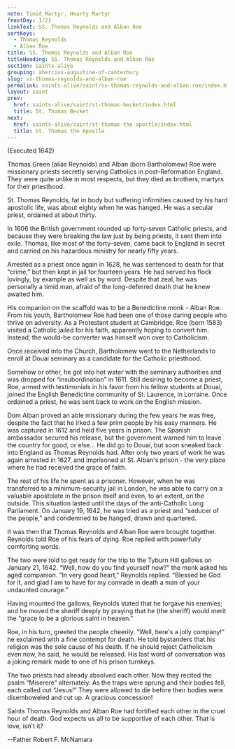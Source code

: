```yaml
---
note: Timid Martyr, Hearty Martyr
feastDay: 1/21
linkText: SS. Thomas Reynolds and Alban Roe
sortKeys:
  - Thomas Reynolds
  - Alban Roe
title: SS. Thomas Reynolds and Alban Roe
titleHeading: SS. Thomas Reynolds and Alban Roe
section: saints-alive
grouping: abercius-augustine-of-canterbury
slug: ss-thomas-reynolds-and-alban-roe
permalink: saints-alive/saint/ss-thomas-reynolds-and-alban-roe/index.html
layout: saint
prev:
  href: saints-alive/saint/st-thomas-becket/index.html
  title: St. Thomas Becket
next:
  href: saints-alive/saint/st-thomas-the-apostle/index.html
  title: St. Thomas the Apostle
---
```

(Executed 1642)

Thomas Green (alias Reynolds) and Alban (born Bartholomew) Roe were missionary priests secretly serving Catholics in post-Reformation England. They were quite unlike in most respects, but they died as brothers, martyrs for their priesthood.

St. Thomas Reynolds, fat in body but suffering infirmities caused by his hard apostolic life, was about eighty when he was hanged. He was a secular priest, ordained at about thirty.

In 1606 the British government rounded up forty-seven Catholic priests, and because they were breaking the law just by being priests, it sent them into exile. Thomas, like most of the forty-seven, came back to England in secret and carried on his hazardous ministry for nearly fifty years.

Arrested as a priest once again in 1628, he was sentenced to death for that “crime,” but then kept in jail for fourteen years. He had served his flock lovingly, by example as well as by word. Despite that zeal, he was personally a timid man, afraid of the long-deferred death that he knew awaited him.

His companion on the scaffold was to be a Benedictine monk - Alban Roe. From his youth, Bartholomew Roe had been one of those daring people who thrive on adversity. As a Protestant student at Cambridge, Roe (born 1583) visited a Catholic jailed for his faith, apparently hoping to convert him. Instead, the would-be converter was himself won over to Catholicism.

Once received into the Church, Bartholomew went to the Netherlands to enroll at Douai seminary as a candidate for the Catholic priesthood.

Somehow or other, he got into hot water with the seminary authorities and was dropped for “insubordination” in 1611. Still desiring to become a priest, Roe, armed with testimonials in his favor from his fellow students at Douai, joined the English Benedictine community of St. Laurence, in Lorraine. Once ordained a priest, he was sent back to work on the English mission.

Dom Alban proved an able missionary during the few years he was free, despite the fact that he irked a few prim people by his easy manners. He was captured in 1612 and held five years in prison. The Spanish ambassador secured his release, but the government warned him to leave the country for good, or else... He did go to Douai, but soon sneaked back into England as Thomas Reynolds had. After only two years of work he was again arrested in 1627, and imprisoned at St. Alban's prison - the very place where he had received the grace of faith.

The rest of his life he spent as a prisoner. However, when he was transferred to a minimum-security jail in London, he was able to carry on a valuable apostolate in the prison itself and even, to an extent, on the outside. This situation lasted until the days of the anti-Catholic Long Parliament. On January 19, 1642, he was tried as a priest and “seducer of the people,” and condemned to be hanged, drawn and quartered.

It was then that Thomas Reynolds and Alban Roe were brought together. Reynolds told Roe of his fears of dying. Roe replied with powerfully comforting words.

The two were told to get ready for the trip to the Tyburn Hill gallows on January 21, 1642. “Well, how do you find yourself now?” the monk asked his aged companion. “In very good heart,” Reynolds replied. “Blessed be God for it, and glad I am to have for my comrade in death a man of your undaunted courage.”

Having mounted the gallows, Reynolds stated that he forgave his enemies; and he moved the sheriff deeply by praying that he (the sheriff) would merit the “grace to be a glorious saint in heaven.”

Roe, in his turn, greeted the people cheerily. “Well, here's a jolly company!” he exclaimed with a fine contempt for death. He told bystanders that his religion was the sole cause of his death. If he should reject Catholicism even now, he said, he would be released. His last word of conversation was a joking remark made to one of his prison turnkeys.

The two priests had already absolved each other. Now they recited the psalm “Miserere” alternately. As the traps were sprung and their bodies fell, each called out “Jesus!” They were allowed to die before their bodies were disemboweled and cut up. A gracious concession!

Saints Thomas Reynolds and Alban Roe had fortified each other in the cruel hour of death. God expects us all to be supportive of each other. That is love, isn't it?

\--Father Robert F. McNamara